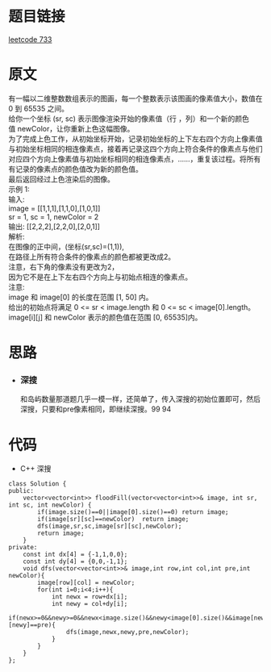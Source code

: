 # 题目链接
[leetcode 733](https://leetcode-cn.com/problems/flood-fill/)

# 原文
有一幅以二维整数数组表示的图画，每一个整数表示该图画的像素值大小，数值在 0 到 65535 之间。  
给你一个坐标 (sr, sc) 表示图像渲染开始的像素值（行 ，列）和一个新的颜色值 newColor，让你重新上色这幅图像。  
为了完成上色工作，从初始坐标开始，记录初始坐标的上下左右四个方向上像素值与初始坐标相同的相连像素点，接着再记录这四个方向上符合条件的像素点与他们对应四个方向上像素值与初始坐标相同的相连像素点，……，重复该过程。将所有有记录的像素点的颜色值改为新的颜色值。  
最后返回经过上色渲染后的图像。  
示例 1:  
输入:   
image = [[1,1,1],[1,1,0],[1,0,1]]  
sr = 1, sc = 1, newColor = 2  
输出: [[2,2,2],[2,2,0],[2,0,1]]  
解析:   
在图像的正中间，(坐标(sr,sc)=(1,1)),  
在路径上所有符合条件的像素点的颜色都被更改成2。  
注意，右下角的像素没有更改为2，  
因为它不是在上下左右四个方向上与初始点相连的像素点。  
注意:  
image 和 image[0] 的长度在范围 [1, 50] 内。  
给出的初始点将满足 0 <= sr < image.length 和 0 <= sc < image[0].length。  
image[i][j] 和 newColor 表示的颜色值在范围 [0, 65535]内。

# 思路
- ### **深搜**
  和岛屿数量那道题几乎一模一样，还简单了，传入深搜的初始位置即可，然后深搜，只要和pre像素相同，即继续深搜。99 94

# 代码
- C++ 深搜
```
class Solution {
public:
    vector<vector<int>> floodFill(vector<vector<int>>& image, int sr, int sc, int newColor) {
        if(image.size()==0||image[0].size()==0) return image;
        if(image[sr][sc]==newColor)  return image;
        dfs(image,sr,sc,image[sr][sc],newColor);
        return image;
    }
private:
    const int dx[4] = {-1,1,0,0};
    const int dy[4] = {0,0,-1,1};
    void dfs(vector<vector<int>>& image,int row,int col,int pre,int newColor){
        image[row][col] = newColor;
        for(int i=0;i<4;i++){
            int newx = row+dx[i];
            int newy = col+dy[i];
            if(newx>=0&&newy>=0&&newx<image.size()&&newy<image[0].size()&&image[newx][newy]==pre){
                dfs(image,newx,newy,pre,newColor);
            }
        }
    }
};
```
